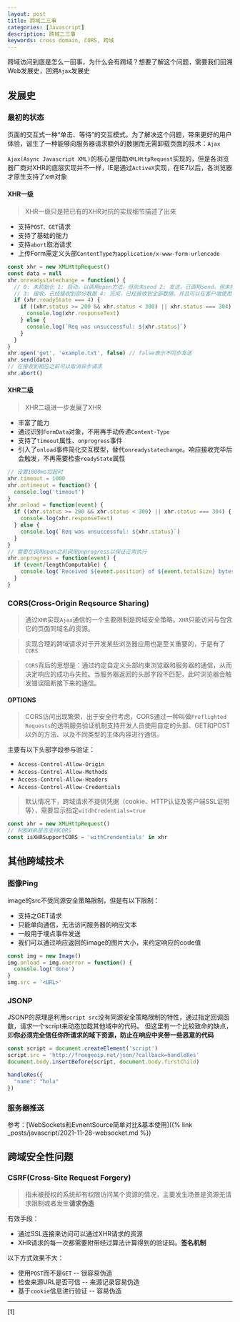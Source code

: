 ```yaml
---
layout: post
title: 跨域二三事
categories: [Javascript]
description: 跨域二三事
keywords: cross domain, CORS, 跨域
---
```


跨域访问到底是怎么一回事，为什么会有跨域？想要了解这个问题，需要我们回溯Web发展史，回溯`Ajax`发展史

## 发展史

### 最初的状态

页面的交互式一种“单击、等待”的交互模式。为了解决这个问题，带来更好的用户体验，诞生了一种能够向服务器请求额外的数据而无需卸载页面的技术：`Ajax`

`Ajax(Async Javascript XML)`的核心是借助`XMLHttpRequest`实现的，但是各浏览器厂商对XHR的底层实现并不一样，IE是通过`ActiveX`实现，在IE7以后，各浏览器才原生支持了`XHR`对象

#### XHR一级

> XHR一级只是把已有的XHR对抗的实现细节描述了出来

* 支持`POST、GET`请求
* 支持了基础的能力
* 支持`abort`取消请求
* 上传Form需定义头部`ContentType为application/x-www-form-urlencode`

```javascript
const xhr = new XMLHttpRequest()
const data = null
xhr.onreadystatechange = function() {
  // 0: 未初始化 1: 启动，以调用open方法，但尚未send 2: 发送，已调用send，但未接到响应
  // 3: 接收，已经接收到部分数据 4: 完成，已经接收到全部数据，并且可以在客户端使用
  if (xhr.readyState === 4) {
    if ((xhr.status >= 200 && xhr.status < 300) || xhr.status === 304) {
      console.log(xhr.responseText)
    } else {
      console.log(`Req was unsuccessful: ${xhr.status}`)
    }
  }
}
xhr.open('get', 'example.txt', false) // false表示不同步发送
xhr.send(data)
// 在接收到相应之前可以取消异步请求
xhr.abort()
```

#### XHR二级

> XHR二级进一步发展了XHR

* 丰富了能力
* 通过识别`FormData`对象，不用再手动传递`Content-Type`
* 支持了`timeout`属性、`onprogress`事件
* 引入了`onload`事件简化交互模型，替代`onreadystatechange`。响应接收完毕后会触发，不再需要检查`readyState`属性

```javascript
// 设置1000ms后超时
xhr.timeout = 1000
xhr.ontimeout = function() {
  console.log('timeout')
}
xhr.onload = function(event) {
  if ((xhr.status >= 200 && xhr.status < 300) || xhr.status === 304) {
    console.log(xhr.responseText)
  } else {
    console.log(`Req was unsuccessful: ${xhr.status}`)
  }
}
// 需要在调用open之前调用pnprogress以保证正常执行
xhr.onprogress = function(event) {
  if (event/lengthComputable) {
    console.log(`Received ${event.position} of ${event.totalSize} bytes`)
  }
}
```

### CORS(Cross-Origin Reqsource Sharing)

> 通过`XHR`实现`Ajax`通信的一个主要限制是跨域安全策略。`XHR`只能访问与包含它的页面同域名的资源。

> 实现合理的跨域请求对于开发某些浏览器应用也是至关重要的，于是有了`CORS`

> `CORS`背后的思想是：通过约定自定义头部约束浏览器和服务器的通信，从而决定响应的成功与失败。当服务器返回的头部字段不匹配，此时浏览器会触发错误阻断接下来的通信。

#### OPTIONS

> CORS访问出现繁荣，出于安全行考虑，CORS通过一种叫做`Preflighted Requests`的透明服务验证机制支持开发人员使用自定的头部、GET和POST以外的方法、以及不同类型的主体内容进行通信。

主要有以下头部字段参与验证：

* `Access-Control-Allow-Origin`
* `Access-Control-Allow-Methods`
* `Access-Control-Allow-Headers`
* `Access-Control-Allow-Credentials`

> 默认情况下，跨域请求不提供凭据（cookie、HTTP认证及客户端SSL证明等），需要显示指定`witdhCredentials=true`

```javascript
const xhr = new XMLHttpRequest()
// 判断XHR是否支持CORS
const isXHRSupportCORS = 'withCrendentials' in xhr
```

## 其他跨域技术

### 图像Ping

image的src不受同源安全策略限制，但是有以下限制：
* 支持之GET请求
* 只能单向通信，无法访问服务器的响应文本
* 一般用于埋点事件发送
* 我们可以通过响应返回的image的图片大小，来约定响应的code值

```javascript
const img = new Image()
img.onload = img.onerror = function() {
  console.log('done')
}
img.src = '<URL>'
```

### JSONP

JSONP的原理是利用`script src`没有同源安全策略限制的特性，通过指定回调函数，请求一个script来动态加载其他域中的代码。
但这里有一个比较致命的缺点，即**你必须完全信任你所请求的域下资源，防止在响应中夹带一些恶意的代码**

```javascript
const script = document.createElement('script')
script.src = 'http://freegeoip.net/json/?callback=handleRes'
document.body.insertBefore(script, document.body.firstChild)

handleRes({
  "name": "hola"
})
```

### 服务器推送

参考：[WebSockets和EvnentSource简单对比&基本使用]({% link _posts/javascript/2021-11-28-websocket.md %})

## 跨域安全性问题

### CSRF(Cross-Site Request Forgery)

> 指未被授权的系统却有权限访问某个资源的情况，主要发生场景是资源无请求限制或者发生**请求伪造**

有效手段：
* 通过SSL连接来访问可以通过XHR请求的资源
* XHR请求的每一次都需要附带经过算法计算得到的验证码。**签名机制**

以下方式效果不大：
* 使用`POST`而不是`GET` -- 很容易伪造
* 检查来源URL是否可信 -- 来源记录容易伪造
* 基于`cookie`信息进行验证 -- 容易伪造

---

[1] []()